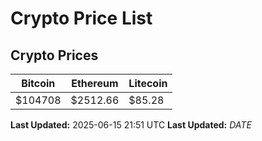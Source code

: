 # Crypto Price List

## Crypto Prices
| Bitcoin | Ethereum | Litecoin |
| ------- | -------- | -------- |
| $104708 | $2512.66 | $85.28 |
**Last Updated:** 2025-06-15 21:51 UTC
**Last Updated:** $DATE$
